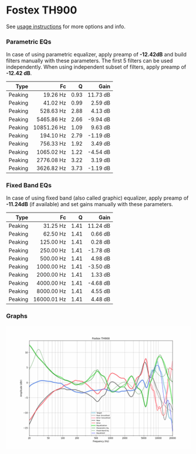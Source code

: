 # Fostex TH900
See [usage instructions](https://github.com/jaakkopasanen/AutoEq#usage) for more options and info.

### Parametric EQs
In case of using parametric equalizer, apply preamp of **-12.42dB** and build filters manually
with these parameters. The first 5 filters can be used independently.
When using independent subset of filters, apply preamp of **-12.42 dB**.

| Type    | Fc          |    Q | Gain     |
|--------:|------------:|-----:|---------:|
| Peaking | 19.26 Hz    | 0.93 | 11.73 dB |
| Peaking | 41.02 Hz    | 0.99 | 2.59 dB  |
| Peaking | 528.63 Hz   | 2.88 | 4.13 dB  |
| Peaking | 5465.86 Hz  | 2.66 | -9.94 dB |
| Peaking | 10851.26 Hz | 1.09 | 9.63 dB  |
| Peaking | 194.10 Hz   | 2.79 | -1.19 dB |
| Peaking | 756.33 Hz   | 1.92 | 3.49 dB  |
| Peaking | 1065.02 Hz  | 1.22 | -4.54 dB |
| Peaking | 2776.08 Hz  | 3.22 | 3.19 dB  |
| Peaking | 3626.82 Hz  | 3.73 | -1.19 dB |

### Fixed Band EQs
In case of using fixed band (also called graphic) equalizer, apply preamp of **-11.24dB**
(if available) and set gains manually with these parameters.

| Type    | Fc          |    Q | Gain     |
|--------:|------------:|-----:|---------:|
| Peaking | 31.25 Hz    | 1.41 | 11.24 dB |
| Peaking | 62.50 Hz    | 1.41 | 0.66 dB  |
| Peaking | 125.00 Hz   | 1.41 | 0.28 dB  |
| Peaking | 250.00 Hz   | 1.41 | -1.78 dB |
| Peaking | 500.00 Hz   | 1.41 | 4.98 dB  |
| Peaking | 1000.00 Hz  | 1.41 | -3.50 dB |
| Peaking | 2000.00 Hz  | 1.41 | 1.33 dB  |
| Peaking | 4000.00 Hz  | 1.41 | -4.68 dB |
| Peaking | 8000.00 Hz  | 1.41 | 4.55 dB  |
| Peaking | 16000.01 Hz | 1.41 | 4.48 dB  |

### Graphs
![](./Fostex%20TH900.png)